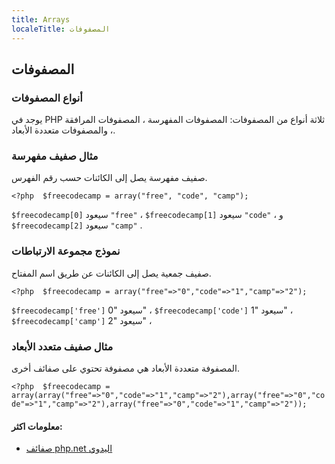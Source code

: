 ```yaml
---
title: Arrays
localeTitle: المصفوفات
---
```

## المصفوفات

### أنواع المصفوفات

يوجد في PHP ثلاثة أنواع من المصفوفات: المصفوفات المفهرسة ، المصفوفات المرافقة ، والمصفوفات متعددة الأبعاد.

### مثال صفيف مفهرسة

صفيف مفهرسة يصل إلى الكائنات حسب رقم الفهرس.

 `<?php 
 $freecodecamp = array("free", "code", "camp"); 
` 

`$freecodecamp[0]` سيعود `"free"` ، `$freecodecamp[1]` سيعود `"code"` ، و `$freecodecamp[2]` سيعود `"camp"` .

### نموذج مجموعة الارتباطات

صفيف جمعية يصل إلى الكائنات عن طريق اسم المفتاح.

 `<?php 
 $freecodecamp = array("free"=>"0","code"=>"1","camp"=>"2"); 
` 

`$freecodecamp['free']` سيعود "0" ، `$freecodecamp['code']` سيعود "1" ، `$freecodecamp['camp']` سيعود "2" ،

### مثال صفيف متعدد الأبعاد

المصفوفة متعددة الأبعاد هي مصفوفة تحتوي على صفائف أخرى.

 `<?php 
 $freecodecamp = array(array("free"=>"0","code"=>"1","camp"=>"2"),array("free"=>"0","code"=>"1","camp"=>"2"),array("free"=>"0","code"=>"1","camp"=>"2")); 
` 

#### معلومات اكثر:

*   [صفائف php.net اليدوي](https://secure.php.net/manual/en/language.types.array.php)